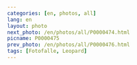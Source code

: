 ```yaml
---
categories: [en, photos, all]
lang: en
layout: photo
next_photo: /en/photos/all/P0000474.html
picname: P0000475
prev_photo: /en/photos/all/P0000476.html
tags: [Fotofalle, Leopard]
---
```

